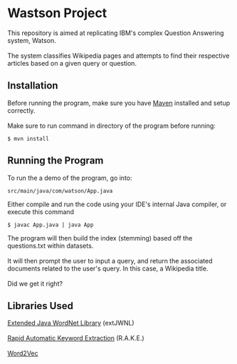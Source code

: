 # Wastson Project
This repository is aimed at replicating IBM's complex Question Answering system, Watson. <br><br>
The system classifies Wikipedia pages and attempts to find their respective articles based on a given query or question.
## Installation
Before running the program, make sure you have [Maven](https://maven.apache.org/install.html) installed and setup correctly. <br><br>
Make sure to run command in directory of the program before running:
```
$ mvn install
```
## Running the Program
To run the a demo of the program, go into: 
```
src/main/java/com/watson/App.java
```
Either compile and run the code using your IDE's internal Java compiler, or execute this command
```
$ javac App.java | java App
```
The program will then build the index (stemming) based off the questions.txt within datasets. <br><br>
It will then prompt the user to input a query, and return the associated documents related to the user's query. In this case, a Wikipedia title. <br><br>
Did we get it right?
## Libraries Used
[Extended Java WordNet Library](https://extjwnl.sourceforge.net/) (extJWNL) <br><br>
[Rapid Automatic Keyword Extraction](https://github.com/Linguistic/rake) (R.A.K.E.) <br><br>
[Word2Vec](https://deeplearning4j.konduit.ai/v/en-1.0.0-beta7/language-processing/word2vec)

